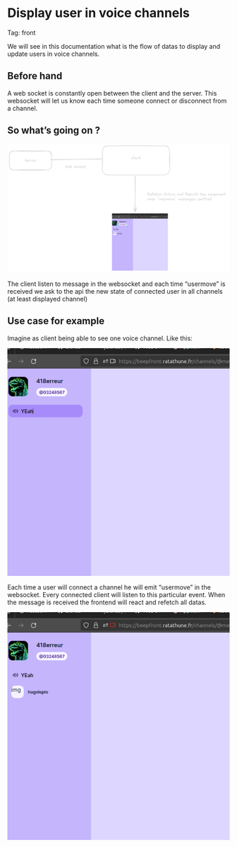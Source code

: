 # Display user in voice channels

Tag: front

We will see in this documentation what is the flow of datas to display and update users in voice channels.

## Before hand

A web socket is constantly open between the client and the server. This websocket will let us know each time someone connect or disconnect from a channel.

## So what’s going on ?

![channel_connect.png](image/displayUser/channel_connect.png)

The client listen to message in the websocket and each time “usermove” is received we ask to the  api the new state of connected user in all channels (at least displayed channel)

## Use case for example

Imagine as client being able to see one voice channel. Like this:

![Untitled](image/displayUser/Untitled.png)

Each time a user will connect  a channel he will emit “usermove” in the websocket. Every connected client will listen to this particular event. When the message is received the frontend will react and refetch all datas.

![Untitled](image/displayUser/Untitled%201.png)